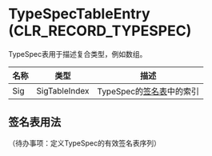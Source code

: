 # TypeSpecTableEntry (CLR_RECORD_TYPESPEC)

TypeSpec表用于描述复合类型，例如数组。

| 名称 | 类型 | 描述 |
|------|------|------|
| Sig  | SigTableIndex | TypeSpec的[签名表](SignatureTable.md)中的索引 |

## 签名表用法

（待办事项：定义TypeSpec的有效签名表序列）